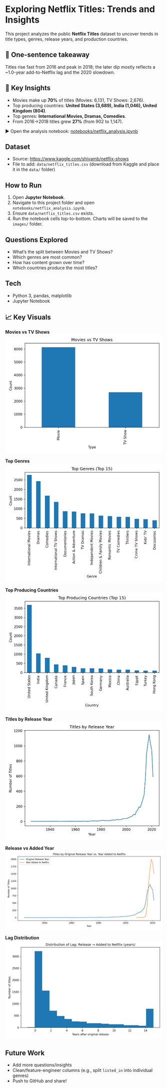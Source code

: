 # Exploring Netflix Titles: Trends and Insights

This project analyzes the public **Netflix Titles** dataset to uncover trends in title types, genres, release years, and production countries.

## 📝 One-sentence takeaway
Titles rise fast from 2016 and peak in 2018; the later dip mostly reflects a ~1.0-year add-to-Netflix lag and the 2020 slowdown.

## 🔎 Key Insights
- Movies make up **70%** of titles (Movies: 6,131, TV Shows: 2,676).
- Top producing countries: **United States (3,689), India (1,046), United Kingdom (804)**.
- Top genres: **International Movies, Dramas, Comedies**.
- From 2016→2018 titles grew **27%** (from 902 to 1,147).

▶️ Open the analysis notebook: [notebooks/netflix_analysis.ipynb](notebooks/netflix_analysis.ipynb)

## Dataset
- Source: https://www.kaggle.com/shivamb/netflix-shows
- File to add: `data/netflix_titles.csv` (download from Kaggle and place it in the `data/` folder)

## How to Run
1. Open **Jupyter Notebook**.
2. Navigate to this project folder and open `notebooks/netflix_analysis.ipynb`.
3. Ensure `data/netflix_titles.csv` exists.
4. Run the notebook cells top-to-bottom. Charts will be saved to the `images/` folder.

## Questions Explored
- What’s the split between Movies and TV Shows?
- Which genres are most common?
- How has content grown over time?
- Which countries produce the most titles?

## Tech
- Python 3, pandas, matplotlib
- Jupyter Notebook

## 📈 Key Visuals

**Movies vs TV Shows**  
![Movies vs TV Shows](images/movies_vs_tvshows.png)

**Top Genres**  
![Top Genres](images/top_genres.png)

**Top Producing Countries**  
![Top Producing Countries](images/top_countries.png)

**Titles by Release Year**  
![Titles by Release Year](images/titles_by_release_year.png)

**Release vs Added Year**  
![Release vs Added Year](images/release_vs_added_year.png)

**Lag Distribution**  
![Lag Distribution](images/lag_release_to_added_hist.png)

## Future Work
- Add more questions/insights
- Clean/feature-engineer columns (e.g., split `listed_in` into individual genres)
- Push to GitHub and share!